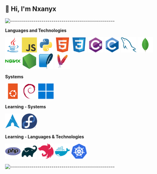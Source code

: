 ## 👋 Hi, I'm Nxanyx

![-----------------------------------------------------](https://raw.githubusercontent.com/andreasbm/readme/master/assets/lines/aqua.png)

**Languages and Technologies**

<img src="https://github.com/devicons/devicon/blob/master/icons/java/java-original.svg" alt="Java" width="50" height="50"> <img src="https://github.com/devicons/devicon/blob/master/icons/javascript/javascript-original.svg" alt="Javascript" width="50" height="50"> <img src="https://github.com/devicons/devicon/blob/master/icons/python/python-original.svg" alt="python" width="50" height="50"> <img src="https://github.com/devicons/devicon/blob/master/icons/html5/html5-original.svg" alt="html5" width="50" height="50"> <img src="https://github.com/devicons/devicon/blob/master/icons/css3/css3-original.svg" alt="css3" width="50" height="50"> <img src="https://github.com/devicons/devicon/blob/master/icons/csharp/csharp-original.svg" alt="c#" width="50" height="50"> <img src="https://github.com/devicons/devicon/blob/master/icons/c/c-original.svg" alt="c" width="50" height="50"> <img src="https://github.com/devicons/devicon/blob/master/icons/mysql/mysql-original.svg" alt="mysql" width="50" height="50"> <img src="https://github.com/devicons/devicon/blob/master/icons/mongodb/mongodb-original.svg" alt="mongodb" width="50" height="50"> <img src="https://github.com/devicons/devicon/blob/master/icons/nginx/nginx-original.svg" alt="nginx" width="50" height="50"> <img src="https://github.com/devicons/devicon/blob/master/icons/nodejs/nodejs-original.svg" alt="nodejs" width="50" height="50"> <img src="https://github.com/devicons/devicon/blob/master/icons/sqlite/sqlite-original.svg" alt="sqlite" width="50" height="50"> <img src="https://github.com/devicons/devicon/blob/master/icons/maven/maven-original.svg" alt="maven" width="50" height="50">

**Systems**

<img src="https://github.com/devicons/devicon/blob/master/icons/ubuntu/ubuntu-original.svg" alt="ubuntu" width="50" height="50"> <img src="https://github.com/devicons/devicon/blob/master/icons/debian/debian-original.svg" alt="debian" width="50" height="50"> <img src="https://github.com/devicons/devicon/blob/master/icons/windows11/windows11-original.svg" alt="windows11" width="50" height="50"> 

**Learning - Systems**

<img src="https://github.com/devicons/devicon/blob/master/icons/archlinux/archlinux-original.svg" alt="archlinux" width="50" height="50"> <img src="https://github.com/devicons/devicon/blob/master/icons/fedora/fedora-original.svg" alt="fedora" width="50" height="50">

**Learning - Languages & Technologies**

<img src="https://github.com/devicons/devicon/blob/master/icons/php/php-original.svg" alt="php" width="50" height="50"> <img src="https://github.com/devicons/devicon/blob/master/icons/gradle/gradle-original.svg" alt="gradle" width="50" height="50"> <img src="https://github.com/devicons/devicon/blob/master/icons/nestjs/nestjs-original.svg" alt="nextjs" width="50" height="50"> <img src="https://github.com/devicons/devicon/blob/master/icons/docker/docker-plain.svg" alt="docker" width="50" height="50"> <img src="https://github.com/devicons/devicon/blob/master/icons/kubernetes/kubernetes-original.svg" alt="kubernetes" width="50" height="50">

![-----------------------------------------------------](https://raw.githubusercontent.com/andreasbm/readme/master/assets/lines/aqua.png)
